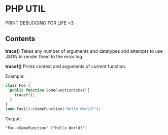 # PHP UTIL

PRINT DEBUGGING FOR LIFE <3

## Contents

**trace()** Takes any number of arguments and datatypes and attempts to use JSON to render them to the error log.

**tracef()** Prints context and arguments of current function.

Example:
```php
class Foo {
  public function SomeFunction($bar){
    tracef();
  }
}
(new Foo())->SomeFunction("Hello World!");
```

Output:
```text
"Foo->SomeFunction" ["Hello World!"]
```
